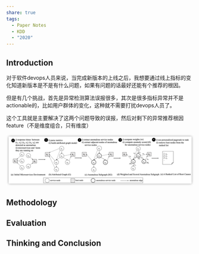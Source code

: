 ```yaml
---
share: true
tags:
  - Paper Notes
  - KDD
  - "2020"
---
```



## Introduction

对于软件devops人员来说，当完成新版本的上线之后，我想要通过线上指标的变化知道新版本是不是有什么问题，如果有问题的话最好还能有个推荐的根因。

但是有几个挑战，首先是异常检测算法误报很多，其次是很多指标异常并不是actionable的，比如用户群体的变化，这种就不需要打扰devops人员了。

这个工具就是主要解决了这两个问题导致的误报，然后对剩下的异常推荐根因feature（不是维度组合，只有维度）

![Untitled](../../attachments/Untitled.png)

## Methodology

## Evaluation

## Thinking and Conclusion